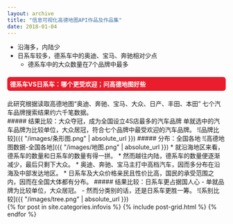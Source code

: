 ```yaml
---
layout: archive
title: "信息可视化高德地图API作品及作品集"
date: 2018-01-04
---
```

- 沿海多，内陆少
- 日系车较多，德系车中的奥迪、宝马、奔驰相对少点
  - 德系车中的大众数量在7个品牌中最多
<style>
h4{background: #EA1D2D; color:white; border-radius:6px; padding:6px;}
h5{background: #D19F2A; color:white; border-radius:3px; padding:3px;}
</style>
<h4>德系车VS日系车：哪个更受欢迎；问高德地图好些</h4>
此研究根据读取高德地图“奥迪、奔驰、宝马、大众、日产、丰田、本田” 七个汽车品牌搜索结果约六千笔数据。
<div class="row">
<div class="col-sm-7" markdown="1"><!-- left -->
##### 结果比较：大众夺冠，成为全国设立4S店最多的汽车品牌
单就选中的汽车品牌为比较单位，大众居冠，符合七个品牌中最受欢迎的汽车品牌。
![品牌比较]({{ "/images/条形图.png" | absolute_url }})
##### 分布：全国各地
![高德地图数据-全国各地]({{ "/images/地图.png" | absolute_url }})
* 就沿海地区来看，德系车的数量和日系车的数量有得一拼。
* 然而越往内陆，德系车的数量便逐渐减少，最后只剩下大众。
* 奥迪、奔驰、宝马主打中高档汽车，因而多分布在沿海及中部发达地区。
* 日系车及大众价格亲民且性价比高，国民的承受范围之内，因而在全国大体都有分布。
##### 结果比较：日系车更占据国人心
- 单就品牌为比较单位，大众居冠。
- 然而分类别的话，还是日系车更胜一筹。
![系别比较]({{ "/images/tree.png" | absolute_url }})
</div> 
<div class="col-sm-5" markdown="1" ><!-- right -->
</div>

<div class="tiles">
{% for post in site.categories.infovis %}
  {% include post-grid.html %}
{% endfor %}
</div><!-- /.tiles 把所有categories 有 infovis 的列出来-->
